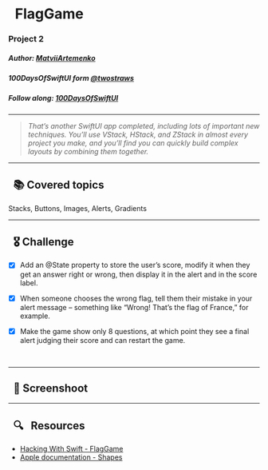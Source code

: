 
# &nbsp; FlagGame

### Project 2  
##### Author: *[MatviiArtemenko](https://github.com/100DaysOfSwiftUI-MatviiArtemenko)*

##### 100DaysOfSwiftUI form *[@twostraws](https://twitter.com/twostraws "twostraws twitter page")*

##### Follow along: *[100DaysOfSwiftUI](https://www.hackingwithswift.com/100/swiftui "Hacking with Swift")*

---

> *That’s another SwiftUI app completed, including lots of important new techniques. You’ll use VStack, HStack, and ZStack in almost every project you make, and you’ll find you can quickly build complex layouts by combining them together.*

---

## &nbsp; 📚 Covered topics

  Stacks, Buttons, Images, Alerts, Gradients

---
## &nbsp; 🎖 Challenge
* [x] Add an @State property to store the user’s score, modify it when they get an answer right or wrong, then display it in the alert and in the score label.

* [x] When someone chooses the wrong flag, tell them their mistake in your alert message – something like “Wrong! That’s the flag of France,” for example.

* [x] Make the game show only 8 questions, at which point they see a final alert judging their score and can restart the game. 
<br>

---
## &nbsp; 📲 Screenshoot

<!-- add screenshots here!!! -->
---
##  &nbsp; 🔍 &nbsp; Resources 

* [Hacking With Swift - FlagGame](https://www.hackingwithswift.com/books/ios-swiftui/guess-the-flag-wrap-up)
* [Apple documentation - Shapes](https://www.hackingwithswift.com/quick-start/swiftui/swiftuis-built-in-shapes)
